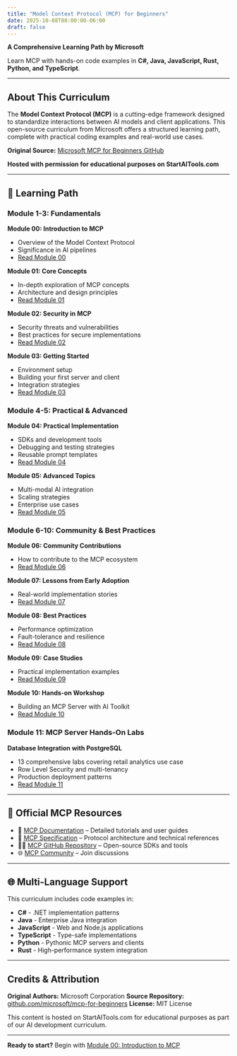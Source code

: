```yaml
---
title: "Model Context Protocol (MCP) for Beginners"
date: 2025-10-08T08:00:00-06:00
draft: false
---
```


**A Comprehensive Learning Path by Microsoft**

Learn MCP with hands-on code examples in **C#, Java, JavaScript, Rust, Python, and TypeScript**.

---

## About This Curriculum

The **Model Context Protocol (MCP)** is a cutting-edge framework designed to standardize interactions between AI models and client applications. This open-source curriculum from Microsoft offers a structured learning path, complete with practical coding examples and real-world use cases.

**Original Source:** [Microsoft MCP for Beginners GitHub](https://github.com/microsoft/mcp-for-beginners)

**Hosted with permission for educational purposes on StartAITools.com**

---

## 🧭 Learning Path

### Module 1-3: Fundamentals

**Module 00: Introduction to MCP**
- Overview of the Model Context Protocol
- Significance in AI pipelines
- [Read Module 00](00-Introduction/)

**Module 01: Core Concepts**
- In-depth exploration of MCP concepts
- Architecture and design principles
- [Read Module 01](01-CoreConcepts/)

**Module 02: Security in MCP**
- Security threats and vulnerabilities
- Best practices for secure implementations
- [Read Module 02](02-Security/)

**Module 03: Getting Started**
- Environment setup
- Building your first server and client
- Integration strategies
- [Read Module 03](03-GettingStarted/)

### Module 4-5: Practical & Advanced

**Module 04: Practical Implementation**
- SDKs and development tools
- Debugging and testing strategies
- Reusable prompt templates
- [Read Module 04](04-PracticalImplementation/)

**Module 05: Advanced Topics**
- Multi-modal AI integration
- Scaling strategies
- Enterprise use cases
- [Read Module 05](05-AdvancedTopics/)

### Module 6-10: Community & Best Practices

**Module 06: Community Contributions**
- How to contribute to the MCP ecosystem
- [Read Module 06](06-CommunityContributions/)

**Module 07: Lessons from Early Adoption**
- Real-world implementation stories
- [Read Module 07](07-LessonsFromEarlyAdoption/)

**Module 08: Best Practices**
- Performance optimization
- Fault-tolerance and resilience
- [Read Module 08](08-BestPractices/)

**Module 09: Case Studies**
- Practical implementation examples
- [Read Module 09](09-CaseStudy/)

**Module 10: Hands-on Workshop**
- Building an MCP Server with AI Toolkit
- [Read Module 10](10-StreamliningAIWorkflowsBuildingAnMCPServerWithAIToolkit/)

### Module 11: MCP Server Hands-On Labs

**Database Integration with PostgreSQL**
- 13 comprehensive labs covering retail analytics use case
- Row Level Security and multi-tenancy
- Production deployment patterns
- [Read Module 11](11-MCPServerHandsOnLabs/)

---

## 🔗 Official MCP Resources

- 📘 [MCP Documentation](https://modelcontextprotocol.io/) – Detailed tutorials and user guides
- 📜 [MCP Specification](https://modelcontextprotocol.io/docs/) – Protocol architecture and technical references
- 🧑‍💻 [MCP GitHub Repository](https://github.com/modelcontextprotocol) – Open-source SDKs and tools
- 🌐 [MCP Community](https://github.com/orgs/modelcontextprotocol/discussions) – Join discussions

---

## 🌐 Multi-Language Support

This curriculum includes code examples in:
- **C#** - .NET implementation patterns
- **Java** - Enterprise Java integration
- **JavaScript** - Web and Node.js applications
- **TypeScript** - Type-safe implementations
- **Python** - Pythonic MCP servers and clients
- **Rust** - High-performance system integration

---

## Credits & Attribution

**Original Authors:** Microsoft Corporation
**Source Repository:** [github.com/microsoft/mcp-for-beginners](https://github.com/microsoft/mcp-for-beginners)
**License:** MIT License

This content is hosted on StartAITools.com for educational purposes as part of our AI development curriculum.

---

**Ready to start?** Begin with [Module 00: Introduction to MCP](00-Introduction/)
